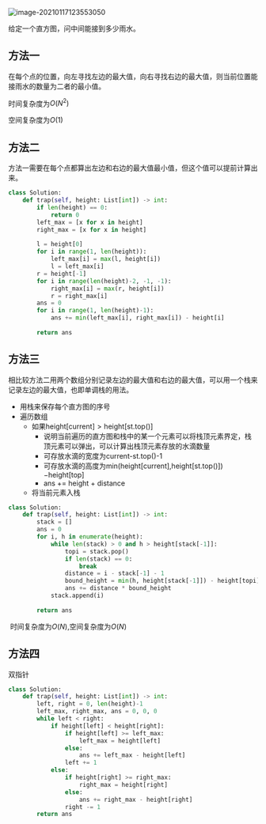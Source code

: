 ![image-20210117123553050](../../../.assert/image-20210117123553050.png)

给定一个直方图，问中间能接到多少雨水。

## 方法一

在每个点的位置，向左寻找左边的最大值，向右寻找右边的最大值，则当前位置能接雨水的数量为二者的最小值。

时间复杂度为$O(N^2)$

空间复杂度为$O(1)$

## 方法二

方法一需要在每个点都算出左边和右边的最大值最小值，但这个值可以提前计算出来。

~~~python
class Solution:
    def trap(self, height: List[int]) -> int:
        if len(height) == 0:
            return 0
        left_max = [x for x in height]
        right_max = [x for x in height]
        
        l = height[0]
        for i in range(1, len(height)):
            left_max[i] = max(l, height[i])
            l = left_max[i]
        r = height[-1]
        for i in range(len(height)-2, -1, -1):
            right_max[i] = max(r, height[i])
            r = right_max[i]
        ans = 0
        for i in range(1, len(height)-1):
            ans += min(left_max[i], right_max[i]) - height[i]
            
        return ans
~~~

## 方法三

相比较方法二用两个数组分别记录左边的最大值和右边的最大值，可以用一个栈来记录左边的最大值，也即单调栈的用法。

- 用栈来保存每个直方图的序号
- 遍历数组
  - 如果$\text{height[current]}>\text{height[st.top()]}$
    - 说明当前遍历的直方图和栈中的某一个元素可以将栈顶元素界定，栈顶元素可以弹出，可以计算出栈顶元素存放的水滴数量
    - 可存放水滴的宽度为current-st.top()-1
    - 可存放水滴的高度为min(height[current],height[st.top()])−height[top]
    - ans += height + distance
  - 将当前元素入栈

~~~python
class Solution:
    def trap(self, height: List[int]) -> int:
        stack = []
        ans = 0
        for i, h in enumerate(height):
            while len(stack) > 0 and h > height[stack[-1]]:
                topi = stack.pop()
                if len(stack) == 0:
                    break
                distance = i - stack[-1] - 1
                bound_height = min(h, height[stack[-1]]) - height[topi]
                ans += distance * bound_height
            stack.append(i)
            
        return ans
~~~

​    时间复杂度为$O(N)$,空间复杂度为$O(N)$

## 方法四

双指针

~~~python
class Solution:
    def trap(self, height: List[int]) -> int:
        left, right = 0, len(height)-1
        left_max, right_max, ans = 0, 0, 0
        while left < right:
            if height[left] < height[right]:
                if height[left] >= left_max:
                    left_max = height[left]
                else:
                    ans += left_max - height[left]
                left += 1
            else:
                if height[right] >= right_max:
                    right_max = height[right]
                else:
                    ans += right_max - height[right]
                right -= 1
        return ans
~~~


